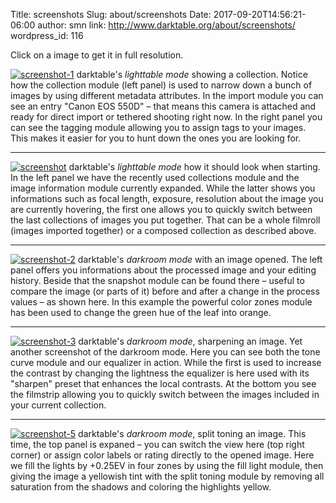 Title: screenshots
Slug: about/screenshots
Date: 2017-09-20T14:56:21-06:00
author: smn
link: http://www.darktable.org/about/screenshots/
wordpress_id: 116

Click on a image to get it in full resolution.


[![screenshot-1]({filename}/images/screenshot-1_768.png)]({filename}/images/screenshot-1.png)
darktable's _lighttable mode_ showing a collection.
Notice how the collection module (left panel) is used to narrow down a bunch of images by using different metadata attributes. In the import module you can see an entry "Canon EOS 550D"&nbsp;– that means this camera is attached and ready for direct import or tethered shooting right now. In the right panel you can see the tagging module allowing you to assign tags to your images. This makes it easier for you to hunt down the ones you are looking for.

<hr>

[![screenshot]({filename}/images/screenshot_768.png)]({filename}/images/screenshot.png)
darktable's _lighttable mode_ how it should look when starting.
In the left panel we have the recently used collections module and the image information module currently expanded. While the latter shows you informations such as focal length, exposure, resolution about the image you are currently hovering, the first one allows you to quickly switch between the last collections of images you put together. That can be a whole filmroll (images imported together) or a composed collection as described above.

<hr>

[![screenshot-2]({filename}/images/screenshot-2_768.png)]({filename}/images/screenshot-2.png)
darktable's _darkroom mode_ with an image opened.
The left panel offers you informations about the processed image and your editing history. Beside that the snapshot module can be found there&nbsp;– useful to compare the image (or parts of it) before and after a change in the process values&nbsp;– as shown here. In this example the powerful color zones module has been used to change the green hue of the leaf into orange.

<hr>

[![screenshot-3]({filename}/images/screenshot-3_768.png)]({filename}/images/screenshot-3.png)
darktable's _darkroom mode_, sharpening an image.
Yet another screenshot of the darkroom mode. Here you can see both the tone curve module and our equalizer in action. While the first is used to increase the contrast by changing the lightness the equalizer is here used with its "sharpen" preset that enhances the local contrasts. At the bottom you see the filmstrip allowing you to quickly switch between the images included in your current collection.

<hr>

[![screenshot-5]({filename}/images/screenshot-5_768.png)]({filename}/images/screenshot-5.png)
darktable's _darkroom mode_, split toning an image.
This time, the top panel is expaned&nbsp;– you can switch the view here (top right corner) or assign color labels or rating directly to the opened image. Here we fill the lights by +0.25EV in four zones by using the fill light module, then giving the image a yellowish tint with the split toning module by removing all saturation from the shadows and coloring the highlights yellow.
